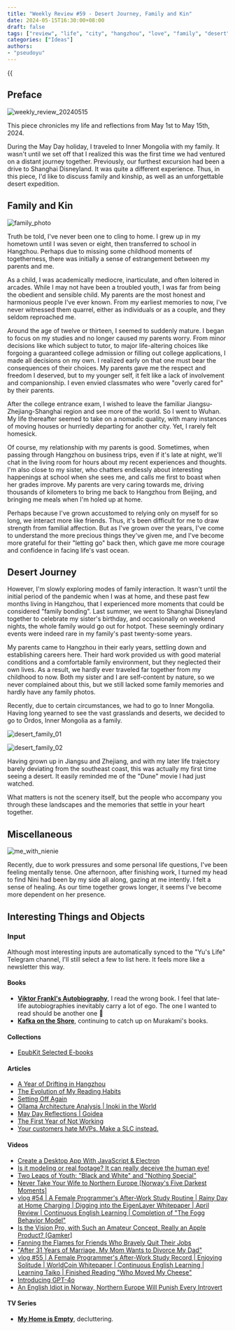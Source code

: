 ```yaml
---
title: "Weekly Review #59 - Desert Journey, Family and Kin"
date: 2024-05-15T16:30:00+08:00
draft: false
tags: ["review", "life", "city", "hangzhou", "love", "family", "desert", "inner-mongolia", "trip"]
categories: ["Ideas"]
authors:
- "pseudoyu"
---
```


{{<audio src="audios/photograph.mp3" caption="'Photograph - Ed Sheeran'" >}}

## Preface

![weekly_review_20240515](https://image.pseudoyu.com/images/weekly_review_20240515.png)

This piece chronicles my life and reflections from May 1st to May 15th, 2024.

During the May Day holiday, I traveled to Inner Mongolia with my family. It wasn't until we set off that I realized this was the first time we had ventured on a distant journey together. Previously, our furthest excursion had been a drive to Shanghai Disneyland. It was quite a different experience. Thus, in this piece, I'd like to discuss family and kinship, as well as an unforgettable desert expedition.

## Family and Kin

![family_photo](https://image.pseudoyu.com/images/family_photo.jpg)

Truth be told, I've never been one to cling to home. I grew up in my hometown until I was seven or eight, then transferred to school in Hangzhou. Perhaps due to missing some childhood moments of togetherness, there was initially a sense of estrangement between my parents and me.

As a child, I was academically mediocre, inarticulate, and often loitered in arcades. While I may not have been a troubled youth, I was far from being the obedient and sensible child. My parents are the most honest and harmonious people I've ever known. From my earliest memories to now, I've never witnessed them quarrel, either as individuals or as a couple, and they seldom reproached me.

Around the age of twelve or thirteen, I seemed to suddenly mature. I began to focus on my studies and no longer caused my parents worry. From minor decisions like which subject to tutor, to major life-altering choices like forgoing a guaranteed college admission or filling out college applications, I made all decisions on my own. I realized early on that one must bear the consequences of their choices. My parents gave me the respect and freedom I deserved, but to my younger self, it felt like a lack of involvement and companionship. I even envied classmates who were "overly cared for" by their parents.

After the college entrance exam, I wished to leave the familiar Jiangsu-Zhejiang-Shanghai region and see more of the world. So I went to Wuhan. My life thereafter seemed to take on a nomadic quality, with many instances of moving houses or hurriedly departing for another city. Yet, I rarely felt homesick.

Of course, my relationship with my parents is good. Sometimes, when passing through Hangzhou on business trips, even if it's late at night, we'll chat in the living room for hours about my recent experiences and thoughts. I'm also close to my sister, who chatters endlessly about interesting happenings at school when she sees me, and calls me first to boast when her grades improve. My parents are very caring towards me, driving thousands of kilometers to bring me back to Hangzhou from Beijing, and bringing me meals when I'm holed up at home.

Perhaps because I've grown accustomed to relying only on myself for so long, we interact more like friends. Thus, it's been difficult for me to draw strength from familial affection. But as I've grown over the years, I've come to understand the more precious things they've given me, and I've become more grateful for their "letting go" back then, which gave me more courage and confidence in facing life's vast ocean.

## Desert Journey

However, I'm slowly exploring modes of family interaction. It wasn't until the initial period of the pandemic when I was at home, and these past few months living in Hangzhou, that I experienced more moments that could be considered "family bonding". Last summer, we went to Shanghai Disneyland together to celebrate my sister's birthday, and occasionally on weekend nights, the whole family would go out for hotpot. These seemingly ordinary events were indeed rare in my family's past twenty-some years.

My parents came to Hangzhou in their early years, settling down and establishing careers here. Their hard work provided us with good material conditions and a comfortable family environment, but they neglected their own lives. As a result, we hardly ever traveled far together from my childhood to now. Both my sister and I are self-content by nature, so we never complained about this, but we still lacked some family memories and hardly have any family photos.

Recently, due to certain circumstances, we had to go to Inner Mongolia. Having long yearned to see the vast grasslands and deserts, we decided to go to Ordos, Inner Mongolia as a family.

![desert_family_01](https://image.pseudoyu.com/images/desert_family_01.png)

![desert_family_02](https://image.pseudoyu.com/images/desert_family_02.png)

Having grown up in Jiangsu and Zhejiang, and with my later life trajectory barely deviating from the southeast coast, this was actually my first time seeing a desert. It easily reminded me of the "Dune" movie I had just watched.

What matters is not the scenery itself, but the people who accompany you through these landscapes and the memories that settle in your heart together.

## Miscellaneous

![me_with_nienie](https://image.pseudoyu.com/images/me_with_nienie.jpg)

Recently, due to work pressures and some personal life questions, I've been feeling mentally tense. One afternoon, after finishing work, I turned my head to find Nini had been by my side all along, gazing at me intently. I felt a sense of healing. As our time together grows longer, it seems I've become more dependent on her presence.

## Interesting Things and Objects

### Input

Although most interesting inputs are automatically synced to the "Yu's Life" Telegram channel, I'll still select a few to list here. It feels more like a newsletter this way.

#### Books

- [**Viktor Frankl's Autobiography**](https://book.douban.com/subject/26677130/), I read the wrong book. I feel that late-life autobiographies inevitably carry a lot of ego. The one I wanted to read should be another one 🥲
- [**Kafka on the Shore**](https://book.douban.com/subject/30144095/), continuing to catch up on Murakami's books.

#### Collections

- [EpubKit Selected E-books](https://books.epubkit.app/)

#### Articles

- [A Year of Drifting in Hangzhou](https://quakewang.github.io/life/24_04-one_year/)
- [The Evolution of My Reading Habits](https://blog.douchi.space/reading-habbits/)
- [Setting Off Again](https://blog.codingnow.com/2024/05/farewell.html)
- [Ollama Architecture Analysis | Inoki in the World](https://blog.inoki.cc/2024/04/16/Ollama-cn/)
- [May Day Reflections | Goidea](https://justgoidea.com/posts/2024-015/)
- [The First Year of Not Working](https://lutaonan.com/blog/a-year-off-work/)
- [Your customers hate MVPs. Make a SLC instead.](https://longform.asmartbear.com/slc)

#### Videos

- [Create a Desktop App With JavaScript & Electron](https://www.youtube.com/watch?v=ML743nrkMHw)
- [Is it modeling or real footage? It can really deceive the human eye!](https://www.bilibili.com/video/BV1KE42157Qp)
- [Two Leaps of Youth: "Black and White" and "Nothing Special"](https://www.bilibili.com/video/BV1jJ4m1J7ba)
- [Never Take Your Wife to Northern Europe [Norway's Five Darkest Moments]](https://www.bilibili.com/video/BV1uC411E7jU)
- [vlog #54 | A Female Programmer's After-Work Study Routine | Rainy Day at Home Charging | Digging into the EigenLayer Whitepaper | April Review | Continuous English Learning | Completion of "The Fogg Behavior Model"](https://www.bilibili.com/video/BV1Er421J7M8)
- [Is the Vision Pro, with Such an Amateur Concept, Really an Apple Product? [Gamker]](https://www.bilibili.com/video/BV1uf421U7eT)
- [Fanning the Flames for Friends Who Bravely Quit Their Jobs](https://www.bilibili.com/video/BV17T421Q7ej)
- ["After 31 Years of Marriage, My Mom Wants to Divorce My Dad"](https://www.bilibili.com/video/BV1PZ42177eS)
- [vlog #55 | A Female Programmer's After-Work Study Record | Enjoying Solitude | WorldCoin Whitepaper | Continuous English Learning | Learning Taiko | Finished Reading "Who Moved My Cheese"](https://www.bilibili.com/video/BV16H4y1g7GY)
- [Introducing GPT-4o](https://www.youtube.com/watch?v=DQacCB9tDaw)
- [An English Idiot in Norway, Northern Europe Will Punish Every Introvert](https://www.bilibili.com/video/BV1Ay411e7uD)

#### TV Series

- [**My Home is Empty**](http://movie.douban.com/subject/26689409/), decluttering.
